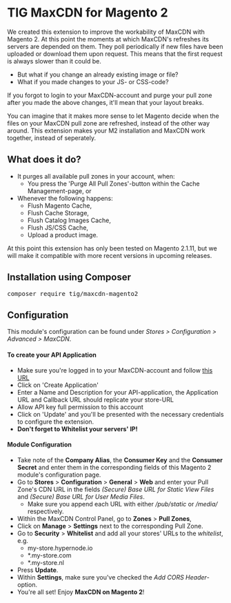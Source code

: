 # TIG MaxCDN for Magento 2

We created this extension to improve the workability of MaxCDN with Magento 2. At this point the moments at which MaxCDN's refreshes its
servers are depended on them. They poll periodically if new files have been uploaded or download them upon request. This means that the
first request is always slower than it could be.

* But what if you change an already existing image or file?
* What if you made changes to your JS- or CSS-code?

If you forgot to login to your MaxCDN-account and purge your pull zone after you made the above changes, it'll mean that your layout 
breaks.

You can imagine that it makes more sense to let Magento decide when the files on your MaxCDN pull zone are refreshed, instead of the 
other way around. This extension makes your M2 installation and MaxCDN work together, instead of seperately.

## What does it do?
* It purges all available pull zones in your account, when:
  * You press the 'Purge All Pull Zones'-button within the Cache Management-page, or
* Whenever the following happens:
  * Flush Magento Cache,
  * Flush Cache Storage,
  * Flush Catalog Images Cache,
  * Flush JS/CSS Cache,
  * Upload a product image.

At this point this extension has only been tested on Magento 2.1.11, but we will make it compatible with more recent versions in upcoming
releases.

## Installation using Composer

<pre>composer require tig/maxcdn-magento2</pre>

## Configuration

This module's configuration can be found under _Stores > Configuration > Advanced > MaxCDN_.

#### To create your API Application
* Make sure you're logged in to your MaxCDN-account and follow [this URL](https://cp.maxcdn.com/account/api)
* Click on 'Create Application'
* Enter a Name and Description for your API-application, the Application URL and Callback URL should replicate your store-URL
* Allow API key full permission to this account
* Click on 'Update' and you'll be presented with the necessary credentials to configure the extension.
* **Don't forget to Whitelist your servers' IP!**

#### Module Configuration
* Take note of the **Company Alias**, the **Consumer Key** and the **Consumer Secret** and enter them in the corresponding
fields of this Magento 2 module's configuration page.
* Go to **Stores** > **Configuration** > **General** > **Web** and enter your Pull Zone's CDN URL in the fields _(Secure) Base URL 
for Static View Files_ and _(Secure) Base URL for User Media Files_.
  * Make sure you append each URL with either _/pub/static_ or _/media/_ respectively.
* Within the MaxCDN Control Panel, go to **Zones** > **Pull Zones**,
* Click on **Manage** > **Settings** next to the corresponding Pull Zone.
* Go to **Security** > **Whitelist** and add all your stores' URLs to the _whitelist_, e.g.
  * my-store.hypernode.io
  * *.my-store.com
  * *.my-store.nl
* Press **Update**.
* Within **Settings**, make sure you've checked the _Add CORS Header_-option.
* You're all set! Enjoy **MaxCDN on Magento 2**!

